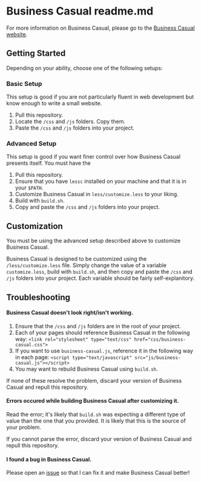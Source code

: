 <h1>Business Casual readme.md</h1>

For more information on Business Casual, please go to the <a href="http://jonathanballands.me/bc" target="_blank">Business
Casual website</a>.

<h2>Getting Started</h2>

Depending on your ability, choose one of the following setups:

<h3>Basic Setup</h3>

This setup is good if you are not particularly fluent in web development but know enough to write a small website.

<ol>
  <li>Pull this repository.</li>
  <li>Locate the <code>/css</code> and <code>/js</code> folders. Copy them.</li>
  <li>Paste the <code>/css</code> and <code>/js</code> folders into your project.</li>
</ol>

<h3>Advanced Setup</h3>

This setup is good if you want finer control over how Business Casual presents itself. You must have the 

<ol>
  <li>Pull this repository.</li>
  <li>Ensure that you have <code>lessc</code> installed on your machine and that it is in your <code>$PATH</code>.</li>
  <li>Customize Business Casual in <code>less/customize.less</code> to your liking.</li>
  <li>Build with <code>build.sh</code>.</li>
  <li>Copy and paste the <code>/css</code> and <code>/js</code> folders into your project.</li>
</ol>

<h2>Customization</h2>

You must be using the advanced setup described above to customize Business Casual.

Business Casual is designed to be customized using the <code>/less/customize.less</code> file. Simply change the value
of a variable <code>customize.less</code>, build with <code>build.sh</code>, and then copy and paste the <code>/css</code>
and <code>/js</code> folders into your project. Each variable should be fairly self-explanitory.

<h2>Troubleshooting</h2>

<h4>Business Casual doesn't look right/isn't working.</h4>

<ol>
  <li>Ensure that the <code>/css</code> and <code>/js</code> folders are in the root of your project.</li>
  <li>Each of your pages should reference Business Casual in the following way:
  <code>&lt;link rel="stylesheet" type="text/css" href="css/business-casual.css"&gt;</code></li>
  <li>If you want to use <code>business-casual.js</code>, reference it in the following way in each page:
  <code>&lt;script type="text/javascript" src="js/business-casual.js"&gt;&lt;/script&gt;</code></li>
  <li>You may want to rebuild Business Casual using <code>build.sh</code>.</li>
</ol>

If none of these resolve the problem, discard your version of Business Casual and repull this repository.

<h4>Errors occured while building Business Casual after customizing it.</h4>

Read the error; it's likely that <code>build.sh</code> was expecting a different type of value than the one that you provided. It is likely that this is the source of your problem.

If you cannot parse the error, discard your version of Business Casual and repull this repository.

<h4>I found a bug in Business Casual.</h4>

Please open an <a href="https://github.com/jballands/Business-Casual/issues" target="_blank">issue</a> so that I can fix it and make Business Casual better!
